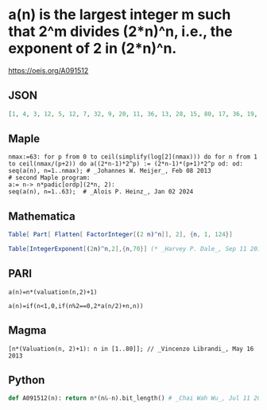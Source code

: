 # a\(n\) is the largest integer m such that 2^m divides \(2\*n\)^n, i\.e\., the exponent of 2 in \(2\*n\)^n\.
https://oeis.org/A091512
## JSON
```JSON
[1, 4, 3, 12, 5, 12, 7, 32, 9, 20, 11, 36, 13, 28, 15, 80, 17, 36, 19, 60, 21, 44, 23, 96, 25, 52, 27, 84, 29, 60, 31, 192, 33, 68, 35, 108, 37, 76, 39, 160, 41, 84, 43, 132, 45, 92, 47, 240, 49, 100, 51, 156, 53, 108, 55, 224, 57, 116, 59, 180, 61, 124, 63]
```
## Maple
```Maple
nmax:=63: for p from 0 to ceil(simplify(log[2](nmax))) do for n from 1 to ceil(nmax/(p+2)) do a((2*n-1)*2^p) := (2*n-1)*(p+1)*2^p od: od: seq(a(n), n=1..nmax); # _Johannes W. Meijer_, Feb 08 2013
# second Maple program:
a:= n-> n*padic[ordp](2*n, 2):
seq(a(n), n=1..63);  # _Alois P. Heinz_, Jan 02 2024
```
## Mathematica
```Mathematica
Table[ Part[ Flatten[ FactorInteger[(2 n)^n]], 2], {n, 1, 124}]
```
```Mathematica
Table[IntegerExponent[(2n)^n,2],{n,70}] (* _Harvey P. Dale_, Sep 11 2015 *)
```
## PARI
```PARI
a(n)=n*(valuation(n,2)+1)
```
```PARI
a(n)=if(n<1,0,if(n%2==0,2*a(n/2)+n,n))
```
## Magma
```Magma
[n*(Valuation(n, 2)+1): n in [1..80]]; // _Vincenzo Librandi_, May 16 2013
```
## Python
```Python
def A091512(n): return n*(n&-n).bit_length() # _Chai Wah Wu_, Jul 11 2022
```
